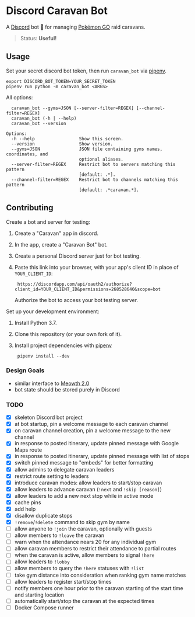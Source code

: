# Discord Caravan Bot

A [Discord](https://discordapp.com/) bot 🤖 for managing [Pokémon GO](https://www.pokemongo.com/) raid caravans.

> Status: **Useful!**


## Usage

Set your secret discord bot token, then run `caravan_bot` via
[pipenv](https://docs.pipenv.org/).

    export DISCORD_BOT_TOKEN=YOUR_SECRET_TOKEN
    pipenv run python -m caravan_bot <ARGS>

All options:

```
  caravan_bot --gyms=JSON [--server-filter=REGEX] [--channel-filter=REGEX]
  caravan_bot (-h | --help)
  caravan_bot --version

Options:
  -h --help                 Show this screen.
  --version                 Show version.
  --gyms=JSON               JSON file containing gyms names, coordinates, and
                            optional aliases.
  --server-filter=REGEX     Restrict bot to servers matching this pattern
                            [default: .*].
  --channel-filter=REGEX    Restrict bot to channels matching this pattern
                            [default: .*caravan.*].
``````


## Contributing

Create a bot and server for testing:

1. Create a "Caravan" app in discord.
2. In the app, create a "Caravan Bot" bot.
3. Create a personal Discord server just for bot testing.
4. Paste this link into your browser, with your app's client ID in place of `YOUR_CLIENT_ID`:

        https://discordapp.com/api/oauth2/authorize?client_id=YOUR_CLIENT_ID&permissions=268528640&scope=bot

    Authorize the bot to access your bot testing server.


Set up your development environment:

1. Install Python 3.7.
2. Clone this repository (or your own fork of it).
3. Install project dependencies with [pipenv](https://docs.pipenv.org/)

        pipenv install --dev


### Design Goals

- similar interface to [Meowth 2.0](https://github.com/FoglyOgly/Meowth)
- bot state should be stored purely in Discord


### TODO

- [X] skeleton Discord bot project
- [X] at bot startup, pin a welcome message to each caravan channel
- [X] on caravan channel creation, pin a welcome message to the new channel
- [X] in response to posted itinerary, update pinned message with Google Maps route
- [X] in response to posted itinerary, update pinned message with list of stops
- [X] switch pinned message to "embeds" for better formatting
- [X] allow admins to delegate caravan leaders
- [X] restrict route setting to leaders
- [X] introduce caravan modes: allow leaders to start/stop caravan
- [X] allow leaders to advance caravan (`!next` and `!skip [reason]`)
- [X] allow leaders to add a new next stop while in active mode
- [X] cache pins
- [X] add help
- [X] disallow duplicate stops
- [X] `!remove`/`!delete` command to skip gym by name
- [ ] allow anyone to `!join` the caravan, optionally with guests
- [ ] allow members to `!leave` the caravan
- [ ] warn when the attendance nears 20 for any individual gym
- [ ] allow caravan members to restrict their attendance to partial routes
- [ ] when the caravan is active, allow members to signal `!here`
- [ ] allow leaders to `!lobby`
- [ ] allow members to query the `!here` statuses with `!list`
- [ ] take gym distance into consideration when ranking gym name matches
- [ ] allow leaders to register start/stop times
- [ ] notify members one hour prior to the caravan starting of the start time and starting location
- [ ] automatically start/stop the caravan at the expected times
- [ ] Docker Compose runner
